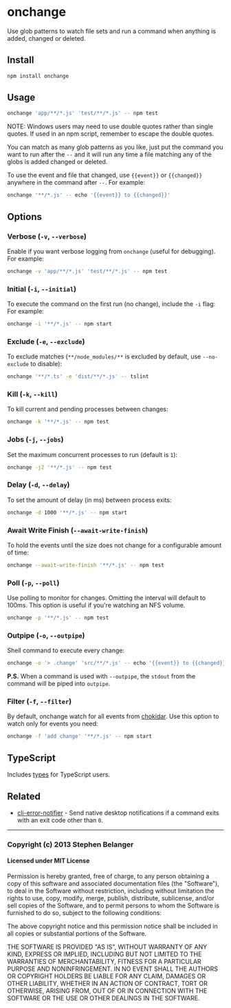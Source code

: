 # onchange

Use glob patterns to watch file sets and run a command when anything is added, changed or deleted.

## Install

```sh
npm install onchange
```

## Usage

```sh
onchange 'app/**/*.js' 'test/**/*.js' -- npm test
```

NOTE: Windows users may need to use double quotes rather than single quotes. If used in an npm script, remember to escape the double quotes.

You can match as many glob patterns as you like, just put the command you want to run after the `--` and it will run any time a file matching any of the globs is added changed or deleted.

To use the event and file that changed, use `{{event}}` or `{{changed}}` anywhere in the command after `--`. For example:

```sh
onchange '**/*.js' -- echo '{{event}} to {{changed}}'
```

## Options

### Verbose (`-v`, `--verbose`)

Enable if you want verbose logging from `onchange` (useful for debugging). For example:

```sh
onchange -v 'app/**/*.js' 'test/**/*.js' -- npm test
```

### Initial (`-i`, `--initial`)

To execute the command on the first run (no change), include the `-i` flag: For example:

```sh
onchange -i '**/*.js' -- npm start
```

### Exclude (`-e`, `--exclude`)

To exclude matches (`**/node_modules/**` is excluded by default, use `--no-exclude` to disable):

```sh
onchange '**/*.ts' -e 'dist/**/*.js' -- tslint
```

### Kill (`-k`, `--kill`)

To kill current and pending processes between changes:

```sh
onchange -k '**/*.js' -- npm test
```

### Jobs (`-j`, `--jobs`)

Set the maximum concurrent processes to run (default is `1`):

```sh
onchange -j2 '**/*.js' -- npm test
```

### Delay (`-d`, `--delay`)

To set the amount of delay (in ms) between process exits:

```sh
onchange -d 1000 '**/*.js' -- npm start
```

### Await Write Finish (`--await-write-finish`)

To hold the events until the size does not change for a configurable amount of time:

```sh
onchange --await-write-finish '**/*.js' -- npm test
```

### Poll (`-p`, `--poll`)

Use polling to monitor for changes. Omitting the interval will default to 100ms. This option is useful if you're watching an NFS volume.

```sh
onchange -p '**/*.js' -- npm test
```

### Outpipe (`-o`, `--outpipe`)

Shell command to execute every change:

```sh
onchange -o '> .change' 'src/**/*.js' -- echo '{{event}} to {{changed}}'
```

**P.S.** When a command is used with `--outpipe`, the `stdout` from the command will be piped into `outpipe`.

### Filter (`-f`, `--filter`)

By default, onchange watch for all events from [chokidar](https://github.com/paulmillr/chokidar#methods--events). Use
this option to watch only for events you need:

```sh
onchange -f 'add change' '**/*.js' -- npm start
```

## TypeScript

Includes [types](index.d.ts) for TypeScript users.

## Related

* [cli-error-notifier](https://github.com/micromata/cli-error-notifier) - Send native desktop notifications if a command exits with an exit code other than `0`.

---

### Copyright (c) 2013 Stephen Belanger

#### Licensed under MIT License

Permission is hereby granted, free of charge, to any person obtaining a copy of this software and associated documentation files (the "Software"), to deal in the Software without restriction, including without limitation the rights to use, copy, modify, merge, publish, distribute, sublicense, and/or sell copies of the Software, and to permit persons to whom the Software is furnished to do so, subject to the following conditions:

The above copyright notice and this permission notice shall be included in all copies or substantial portions of the Software.

THE SOFTWARE IS PROVIDED "AS IS", WITHOUT WARRANTY OF ANY KIND, EXPRESS OR IMPLIED, INCLUDING BUT NOT LIMITED TO THE WARRANTIES OF MERCHANTABILITY, FITNESS FOR A PARTICULAR PURPOSE AND NONINFRINGEMENT. IN NO EVENT SHALL THE AUTHORS OR COPYRIGHT HOLDERS BE LIABLE FOR ANY CLAIM, DAMAGES OR OTHER LIABILITY, WHETHER IN AN ACTION OF CONTRACT, TORT OR OTHERWISE, ARISING FROM, OUT OF OR IN CONNECTION WITH THE SOFTWARE OR THE USE OR OTHER DEALINGS IN THE SOFTWARE.
